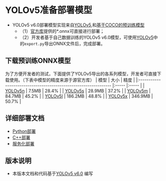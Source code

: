 # YOLOv5准备部署模型

- YOLOv5 v6.0部署模型实现来自[YOLOv5](https://github.com/ultralytics/yolov5/tree/v6.0),和[基于COCO的预训练模型](https://github.com/ultralytics/yolov5/releases/tag/v6.0)
  - （1）[官方库](https://github.com/ultralytics/yolov5/releases/tag/v6.0)提供的*.onnx可直接进行部署；
  - （2）开发者基于自己数据训练的YOLOv5 v6.0模型，可使用[YOLOv5](https://github.com/ultralytics/yolov5)中的`export.py`导出ONNX文件后，完成部署。


## 下载预训练ONNX模型

为了方便开发者的测试，下面提供了YOLOv5导出的各系列模型，开发者可直接下载使用。（下表中模型的精度来源于源官方库）
| 模型                                                               | 大小    | 精度    |
|:---------------------------------------------------------------- |:----- |:----- |
| [YOLOv5n](https://bj.bcebos.com/paddlehub/fastdeploy/yolov5n.onnx) | 7.5MB | 28.4% |
| [YOLOv5s](https://bj.bcebos.com/paddlehub/fastdeploy/yolov5s.onnx) | 28.9MB | 37.2% |
| [YOLOv5m](https://bj.bcebos.com/paddlehub/fastdeploy/yolov5m.onnx) | 84.7MB | 45.2% |
| [YOLOv5l](https://bj.bcebos.com/paddlehub/fastdeploy/yolov5l.onnx) | 186.2MB | 48.8% |
| [YOLOv5x](https://bj.bcebos.com/paddlehub/fastdeploy/yolov5x.onnx) | 346.9MB | 50.7% |




## 详细部署文档

- [Python部署](python)
- [C++部署](cpp)
- [服务化部署](serving)

## 版本说明

- 本版本文档和代码基于[YOLOv5 v6.0](https://github.com/ultralytics/yolov5/tree/v6.0) 编写
